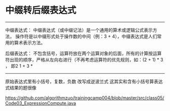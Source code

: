 # 中缀转后缀表达式

---


中缀表达式：
中缀表达式（或中缀记法）是一个通用的算术或逻辑公式表示方法， 操作符是以中缀形式处于操作数的中间（例：3 + 4），中缀表达式是人们常用的算术表示方法。

后缀表达式：
不包含括号，运算符放在两个运算对象的后面，所有的计算按运算符出现的顺序，严格从左向右进行（不再考虑运算符的优先规则，如：(2 + 1) * 3 ， 即2 1 + 3 *


---

原始表达式里有小括号，复数，负数 改写成逆波兰式
这其实和含有小括号算表达式结果的题很像


https://github.com/algorithmzuo/trainingcamp004/blob/master/src/class05/Code03_ExpressionCompute.java